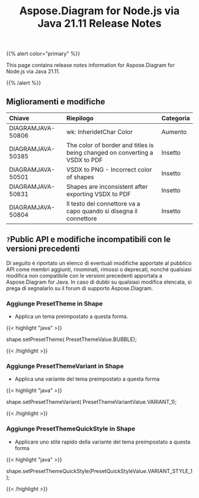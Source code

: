 ﻿---
title: Aspose.Diagram for Node.js via Java 21.11 Release Notes
type: docs
weight: 4
url: /it/java/aspose-diagram-for-node-js-via-java-21-11-release-notes/
---
{{% alert color="primary" %}}

This page contains release notes information for Aspose.Diagram for Node.js via Java 21.11.

{{% /alert %}}
## **Miglioramenti e modifiche**  ##

|**Chiave**|**Riepilogo**|**Categoria**|
|:- |:- |:- |
|DIAGRAMJAVA-50806|wk: InheridetChar Color|Aumento|
|DIAGRAMJAVA-50385|The color of border and titles is being changed on converting a VSDX to PDF|Insetto|
|DIAGRAMJAVA-50501|VSDX to PNG - Incorrect color of shapes|Insetto|
|DIAGRAMJAVA-50631|Shapes are inconsistent after exporting VSDX to PDF|Insetto|
|DIAGRAMJAVA-50804|Il testo del connettore va a capo quando si disegna il connettore|Insetto|
## `?`**Public API e modifiche incompatibili con le versioni precedenti**
Di seguito è riportato un elenco di eventuali modifiche apportate al pubblico API come membri aggiunti, rinominati, rimossi o deprecati, nonché qualsiasi modifica non compatibile con le versioni precedenti apportata a Aspose.Diagram for Java. In caso di dubbi su qualsiasi modifica elencata, si prega di segnalarlo su il forum di supporto Aspose.Diagram.

### **Aggiunge PresetTheme in Shape**
- Applica un tema preimpostato a questa forma.

{{< highlight "java" >}}
 
 shape.setPresetTheme( PresetThemeValue.BUBBLE);

{{< /highlight >}}


### **Aggiunge PresetThemeVariant in Shape**
- Applica una variante del tema preimpostato a questa forma

{{< highlight "java" >}}

shape.setPresetThemeVariant( PresetThemeVariantValue.VARIANT_1);

{{< /highlight >}}

### **Aggiunge PresetThemeQuickStyle in Shape**
- Applicare uno stile rapido della variante del tema preimpostato a questa forma

{{< highlight "java" >}}

shape.setPresetThemeQuickStyle(PresetQuickStyleValue.VARIANT_STYLE_1);

{{< /highlight >}}
